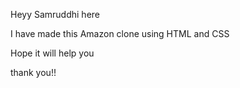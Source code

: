Heyy Samruddhi here

I have made this Amazon clone using HTML and CSS 

Hope it will help you 

thank you!!
